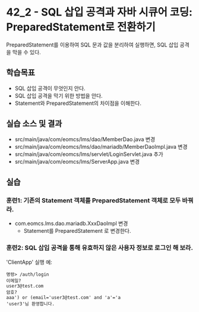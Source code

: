 # 42_2 - SQL 삽입 공격과 자바 시큐어 코딩: PreparedStatement로 전환하기

PreparedStatement를 이용하여 SQL 문과 값을 분리하여 실행하면,
SQL 삽입 공격을 막을 수 있다.


## 학습목표

- SQL 삽입 공격이 무엇인지 안다.
- SQL 삽입 공격을 막기 위한 방법을 안다.
- Statement와 PreparedStatement의 차이점을 이해한다.

## 실습 소스 및 결과

- src/main/java/com/eomcs/lms/dao/MemberDao.java 변경
- src/main/java/com/eomcs/lms/dao/mariadb/MemberDaoImpl.java 변경
- src/main/java/com/eomcs/lms/servlet/LoginServlet.java 추가
- src/main/java/com/eomcs/lms/ServerApp.java 변경

## 실습  

### 훈련1: 기존의 Statement 객체를 PreparedStatement 객체로 모두 바꿔라.

- com.eomcs.lms.dao.mariadb.XxxDaoImpl 변경
  - Statement를 PreparedStatement 로 변경한다.

### 훈련2: SQL 삽입 공격을 통해 유효하지 않은 사용자 정보로 로그인 해 보라.

'ClientApp' 실행 예:
```
명령> /auth/login
이메일?
user3@test.com
암호?
aaa') or (email='user3@test.com' and 'a'='a
'user3'님 환영합니다.

```






